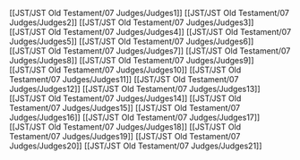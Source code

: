 [[JST/JST Old Testament/07 Judges/Judges1]]
[[JST/JST Old Testament/07 Judges/Judges2]]
[[JST/JST Old Testament/07 Judges/Judges3]]
[[JST/JST Old Testament/07 Judges/Judges4]]
[[JST/JST Old Testament/07 Judges/Judges5]]
[[JST/JST Old Testament/07 Judges/Judges6]]
[[JST/JST Old Testament/07 Judges/Judges7]]
[[JST/JST Old Testament/07 Judges/Judges8]]
[[JST/JST Old Testament/07 Judges/Judges9]]
[[JST/JST Old Testament/07 Judges/Judges10]]
[[JST/JST Old Testament/07 Judges/Judges11]]
[[JST/JST Old Testament/07 Judges/Judges12]]
[[JST/JST Old Testament/07 Judges/Judges13]]
[[JST/JST Old Testament/07 Judges/Judges14]]
[[JST/JST Old Testament/07 Judges/Judges15]]
[[JST/JST Old Testament/07 Judges/Judges16]]
[[JST/JST Old Testament/07 Judges/Judges17]]
[[JST/JST Old Testament/07 Judges/Judges18]]
[[JST/JST Old Testament/07 Judges/Judges19]]
[[JST/JST Old Testament/07 Judges/Judges20]]
[[JST/JST Old Testament/07 Judges/Judges21]]
